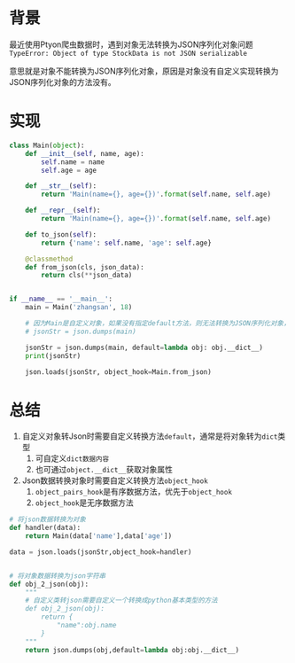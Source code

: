 # 背景
最近使用Ptyon爬虫数据时，遇到对象无法转换为JSON序列化对象问题`TypeError: Object of type StockData is not JSON serializable`

意思就是对象不能转换为JSON序列化对象，原因是对象没有自定义实现转换为JSON序列化对象的方法没有。

# 实现
```python
class Main(object):
    def __init__(self, name, age):
        self.name = name
        self.age = age

    def __str__(self):
        return 'Main(name={}, age={})'.format(self.name, self.age)

    def __repr__(self):
        return 'Main(name={}, age={})'.format(self.name, self.age)

    def to_json(self):
        return {'name': self.name, 'age': self.age}

    @classmethod
    def from_json(cls, json_data):
        return cls(**json_data)


if __name__ == '__main__':
    main = Main('zhangsan', 18)

    # 因为Main是自定义对象，如果没有指定default方法，则无法转换为JSON序列化对象，并且报错`TypeError: Object of type StockData is not JSON serializable`
    # jsonStr = json.dumps(main)

    jsonStr = json.dumps(main, default=lambda obj: obj.__dict__)
    print(jsonStr)

    json.loads(jsonStr, object_hook=Main.from_json)

```
# 总结
1. 自定义对象转Json时需要自定义转换方法`default`，通常是将对象转为`dict`类型
   1. 可自定义`dict数据内容`
   2. 也可通过`object.__dict__`获取对象属性
2. Json数据转换对象时需要自定义转换方法`object_hook`
   1. `object_pairs_hook`是有序数据方法，优先于`object_hook`
   2. `object_hook`是无序数据方法
```python
# 将json数据转换为对象
def handler(data):
    return Main(data['name'],data['age'])

data = json.loads(jsonStr,object_hook=handler)


# 将对象数据转换为json字符串
def obj_2_json(obj):
    """
    # 自定义类转json需要自定义一个转换成python基本类型的方法
    def obj_2_json(obj):
        return {
            "name":obj.name
        }
    """
    return json.dumps(obj,default=lambda obj:obj.__dict__)
```